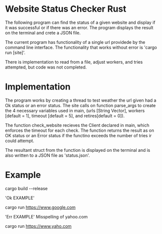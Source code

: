 # Website Status Checker Rust

The following program can find the status of a given website and display if it was successful or if there was an error. The program displays the result on the terminal and crete a JSON file.

The current program has functionality of a single url providede by the command line interface. The functionality that works without error is 'cargo run [site]'. 

There is implementation to read from a file, adjust workers, and tries attempted, but code was not completed.

# Implementation

The program works by creating a thread to test weather the url given had a Ok status or an error status. The site calls on function parse_args to create the 4 necessary variables used in main, (urls [String Vector], workers [default = 1], timeout [default = 5], and retires[default = 0]).

The function check_website recieves the Client declared in main, which enforces the timeout for each check. The function returns the result as on OK status or an Error status if the functino exceeds the number of tries ir could attempt. 

The resultant struct from the function is displayed on the terminal and is also written to a JSON file as 'status.json'. 

# Example

cargo build --release

'Ok EXAMPLE'

cargo run https://www.google.com

'Err EXAMPLE' Misspelling of yahoo.com

cargo run https://www.yaho.com
